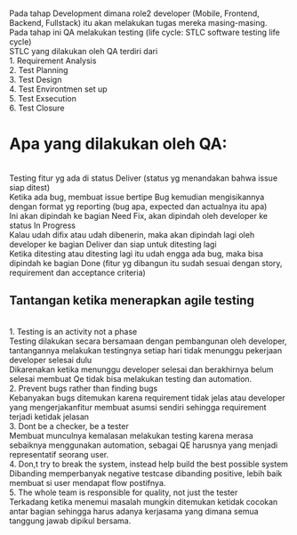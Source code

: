<br/>Pada tahap Development dimana role2 developer (Mobile, Frontend, Backend, Fullstack) itu akan melakukan tugas mereka masing-masing. 
<br/>Pada tahap ini QA melakukan testing (life cycle: STLC software testing life cycle)
<br/>STLC yang dilakukan oleh QA terdiri dari
<br/>1. Requirement Analysis
<br/>2. Test Planning
<br/>3. Test Design
<br/>4. Test Environtmen set up
<br/>5. Test Exsecution
<br/>6. Test Closure

# Apa yang dilakukan oleh QA:
<br/>Testing fitur yg ada di status Deliver (status yg menandakan bahwa issue siap ditest)
<br/>Ketika ada bug, membuat issue bertipe Bug kemudian mengisikannya dengan format yg reporting (bug apa, expected dan actualnya itu apa)
<br/>Ini akan dipindah ke bagian Need Fix, akan dipindah oleh developer ke status In Progress
<br/>Kalau udah difix atau udah dibenerin, maka akan dipindah lagi oleh developer ke bagian Deliver dan siap untuk ditesting lagi
<br/>Ketika ditesting atau ditesting lagi itu udah engga ada bug, maka bisa dipindah ke bagian Done (fitur yg dibangun itu sudah sesuai dengan story, requirement dan acceptance criteria)

## Tantangan ketika menerapkan agile testing
<br/>1. Testing is an activity not a phase
<br/>	Testing dilakukan secara bersamaan dengan pembangunan oleh developer, tantangannya melakukan testingnya setiap hari tidak menunggu pekerjaan developer selesai dulu 
<br/>	Dikarenakan ketika menunggu developer selesai dan berakhirnya belum selesai membuat Qe tidak bisa melakukan testing dan automation.
<br/>2. Prevent bugs rather than finding bugs
<br/>	Kebanyakan bugs ditemukan karena requirement tidak jelas atau developer yang mengerjakanfitur membuat asumsi sendiri sehingga requirement terjadi ketidak jelasan 
<br/>3. Dont be a checker, be a tester 
<br/>	Membuat munculnya kemalasan melakukan testing karena merasa sebaiknya menggunakan automation, sebagai QE harusnya yang menjadi representatif seorang user.
<br/>4. Don,t try to break the system, instead help build the best possible system 
<br/>	Dibanding memperbanyak negative testcase dibanding positive, lebih baik membuat si user mendapat flow postifnya.
<br/>5. The whole team is responsible for quality, not just the tester
<br/>	Terkadang ketika menemui masalah mungkin ditemukan ketidak cocokan antar bagian sehingga harus adanya kerjasama yang dimana semua tanggung jawab dipikul bersama.

